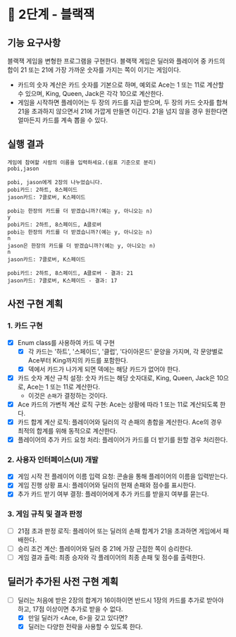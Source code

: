 # 🚀 2단계 - 블랙잭

## 기능 요구사항

블랙잭 게임을 변형한 프로그램을 구현한다. 블랙잭 게임은 딜러와 플레이어 중 카드의 합이 21 또는 21에 가장 가까운 숫자를 가지는 쪽이 이기는 게임이다.

- 카드의 숫자 계산은 카드 숫자를 기본으로 하며, 예외로 Ace는 1 또는 11로 계산할 수 있으며, King, Queen, Jack은 각각 10으로 계산한다.
- 게임을 시작하면 플레이어는 두 장의 카드를 지급 받으며, 두 장의 카드 숫자를 합쳐 21을 초과하지 않으면서 21에 가깝게 만들면 이긴다. 21을 넘지 않을 경우 원한다면 얼마든지 카드를 계속 뽑을 수 있다.

## 실행 결과

```
게임에 참여할 사람의 이름을 입력하세요.(쉼표 기준으로 분리)
pobi,jason

pobi, jason에게 2장의 나누었습니다.
pobi카드: 2하트, 8스페이드
jason카드: 7클로버, K스페이드

pobi는 한장의 카드를 더 받겠습니까?(예는 y, 아니오는 n)
y
pobi카드: 2하트, 8스페이드, A클로버
pobi는 한장의 카드를 더 받겠습니까?(예는 y, 아니오는 n)
n
jason은 한장의 카드를 더 받겠습니까?(예는 y, 아니오는 n)
n
jason카드: 7클로버, K스페이드

pobi카드: 2하트, 8스페이드, A클로버 - 결과: 21
jason카드: 7클로버, K스페이드 - 결과: 17
```

## 사전 구현 계획

### 1. 카드 구현

- [x] Enum class를 사용하여 카드 덱 구현
  - [x] 각 카드는 '하트', '스페이드', '클럽', '다이아몬드' 문양을 가지며, 각 문양별로 Ace부터 King까지의 카드를 포함한다.
  - [x] 덱에서 카드가 나가게 되면 덱에는 해당 카드가 없어야 한다.
- [x] 카드 숫자 계산 규칙 설정: 숫자 카드는 해당 숫자대로, King, Queen, Jack은 10으로, Ace는 1 또는 11로 계산한다.
  - 이것은 `손패`가 결정하는 것이다.
- [x] Ace 카드의 가변적 계산 로직 구현: Ace는 상황에 따라 1 또는 11로 계산되도록 한다.
- [x] 카드 합계 계산 로직: 플레이어와 딜러의 각 손패의 총합을 계산한다. Ace의 경우 최적의 합계를 위해 동적으로 계산한다.
- [x] 플레이어의 추가 카드 요청 처리: 플레이어가 카드를 더 받기를 원할 경우 처리한다.

[//]: # (- [ ] 플레이어와 딜러의 초기 카드 할당: 게임 시작 시 플레이어와 딜러에게 각각 2장의 카드를 무작위로 할당한다.)

### 2. 사용자 인터페이스(UI) 개발

- [x] 게임 시작 전 플레이어 이름 입력 요청: 콘솔을 통해 플레이어의 이름을 입력받는다.
- [x] 게임 진행 상황 표시: 플레이어와 딜러의 현재 손패와 점수를 표시한다.
- [x] 추가 카드 받기 여부 결정: 플레이어에게 추가 카드를 받을지 여부를 묻는다.

### 3. 게임 규칙 및 결과 판정

- [ ] 21점 초과 판정 로직: 플레이어 또는 딜러의 손패 합계가 21을 초과하면 게임에서 패배한다.
- [ ] 승리 조건 계산: 플레이어와 딜러 중 21에 가장 근접한 쪽이 승리한다.
- [ ] 게임 결과 출력: 최종 승자와 각 플레이어의 최종 손패 및 점수를 출력한다.

## 딜러가 추가된 사전 구현 계획

- [ ] 딜러는 처음에 받은 2장의 합계가 16이하이면 반드시 1장의 카드를 추가로 받아야 하고, 17점 이상이면 추가로 받을 수 없다.
  - [x] 만일 딜러가 <Ace, 6>을 갖고 있다면?
  - [x] 딜러는 다양한 전략을 사용할 수 있도록 한다.